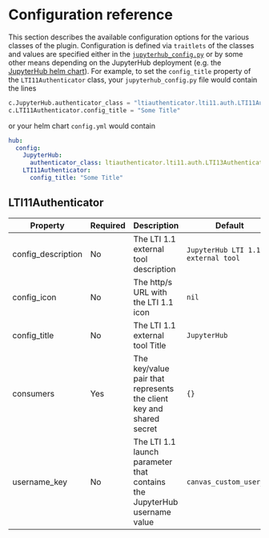 # Configuration reference

This section describes the available configuration options for the various classes of the plugin.
Configuration is defined via `traitlets` of the classes and values are specified either in the [`jupyterhub_config.py`](https://jupyterhub.readthedocs.io/en/stable/getting-started/config-basics.html) or by some other means depending on the JupyterHub deployment (e.g. the [JupyterHub helm chart](https://z2jh.jupyter.org/en/stable/administrator/authentication.html)).
For example, to set the `config_title` property of the `LTI11Authenticator` class, your `jupyterhub_config.py` file would contain the lines

```python
c.JupyterHub.authenticator_class = "ltiauthenticator.lti11.auth.LTI11Authenticator"
c.LTI11Authenticator.config_title = "Some Title"
```

or your helm chart `config.yml` would contain

```yaml
hub:
  config:
    JupyterHub:
      authenticator_class: ltiauthenticator.lti11.auth.LTI13Authenticator
    LTI11Authenticator:
      config_title: "Some Title"
```

## LTI11Authenticator

| Property           | Required | Description                                                              | Default                            |
| ------------------ | -------- | ------------------------------------------------------------------------ | ---------------------------------- |
| config_description | No       | The LTI 1.1 external tool description                                    | `JupyterHub LTI 1.1 external tool` |
| config_icon        | No       | The http/s URL with the LTI 1.1 icon                                     | `nil`                              |
| config_title       | No       | The LTI 1.1 external tool Title                                          | `JupyterHub`                       |
| consumers          | Yes      | The key/value pair that represents the client key and shared secret      | `{}`                               |
| username_key       | No       | The LTI 1.1 launch parameter that contains the JupyterHub username value | `canvas_custom_user_id`            |

